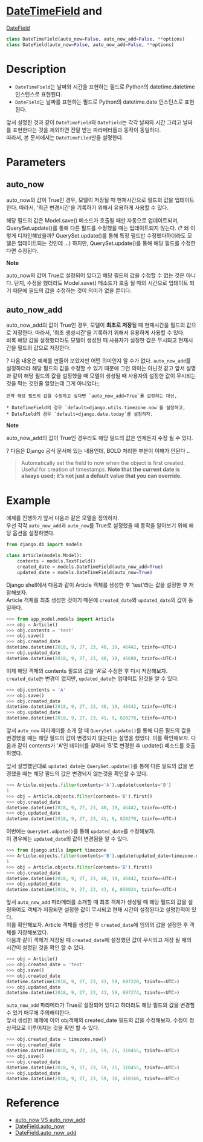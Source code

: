# [DateTimeField](https://docs.djangoproject.com/en/2.1/ref/models/fields/#datetimefield) and 
[DateField](https://docs.djangoproject.com/en/2.1/ref/models/fields/#datefield)

```python
class DateTimeField(auto_now=False, auto_now_add=False, **options)
class DateField(auto_now=False, auto_now_add=False, **options)
```

# Description

* `DateTimeField`는 날짜와 시간을 표현하는 필드로 Python의 datetime.datetime 인스턴스로 표현된다. 
* `DateField`는 날짜를 표현하는 필드로 Python의 datetime.date 인스턴스로 표현된다.

앞서 설명한 것과 같이 `DateTimeField`와 `DateField`는 각각 날짜와 시간 그리고 날짜를 표현한다는 것을 제외하면 전달 받는 파라메터들과 동작이 동일하다.  
따라서, 본 문서에서는 `DateTimeFiled`만을 설명한다.  

# Parameters

## auto_now

auto_now의 값이 True인 경우, 모델이 저장될 때 현재시간으로 필드의 값을 업데이트한다. 따라서, '최근 변경시간'을 기록하기 위해서 유용하게 사용할 수 있다.  

해당 필드의 값은 Model.save() 메소드가 호출될 때만 자동으로 업데이트되며, QuerySet.update()를 통해 다른 필드를 수정했을 때는 업데이트되지 않는다. (? 왜 이렇게 디자인해놨을까? QuerySet.update()를 통해 특정 필드만 수정했다하더라도 모델은 업데이트되는 것인데 ...) 하지만, QuerySet.update()를 통해 해당 필드를 수정한다면 수정된다.

**Note**

auto_now의 값이 True로 설정되어 있다고 해당 필드의 값을 수정할 수 없는 것은 아니다. 단지, 수정을 했더라도 Model.save() 메소드가 호출 될 때의 시간으로 업데이트 되기 때문에 필드의 값을 수정하는 것이 의미가 없을 뿐이다. 

## auto_now_add

auto_now_add의 값이 True인 경우, 모델이 **최초로 저장**될 때 현재시간을 필드의 값으로 저장한다. 따라서, '최초 생성시간'을 기록하기 위해서 유용하게 사용할 수 있다.  
비록 해당 값을 설정했더라도 모델이 생성된 때 사용자가 설정한 값은 무시되고 현재시간을 필드의 값으로 저장한다.  

? 다음 내용은 예제를 만들어 보았지만 어떤 의미인지 알 수가 없다. `auto_now_add`를 설정하더라 해당 필드의 값을 수정할 수 있기 때문에 그런 의미는 아닌것 같고 앞서 설명과 같이 해당 필드의 값을 설정했을 때 모델이 생성될 때 사용자의 설정한 값이 무시되는 것을 막는 것인줄 알았는데 그게 아니었다;;
```
만약 해당 필드의 값을 수정하고 싶다면 `auto_now_add=True`를 설정하는 대신, 

* DateTimeField의 경우 `default=django.utils.timezone.now`를 설정하고, 
* DateField의 경우 `default=django.date.today`를 설정하자.
```

**Note**

auto_now_add의 값이 True인 경우라도 해당 필드의 값은 언제든지 수정 될 수 있다.

? 다음은 Django 공식 문서에 있는 내용인데, BOLD 처리한 부분이 이해가 안된다 ..
>Automatically set the field to now when the object is first created. Useful for creation of timestamps. **Note that the current date is always used; it’s not just a default value that you can override.** 

# Example

에제를 진행하기 앞서 다음과 같은 모델을 정의하자.  
우선 각각 `auto_now_add`과 `auto_now`를 True로 설정했을 때 동작을 알아보기 위해 해당 옵션을 설정하였다. 

```python
from django.db import models

class Article(models.Model):
    contents = models.TextField()
    created_date = models.DateTimeField(auto_now_add=True)
    updated_date = models.DateTimeField(auto_now=True)
```

Django shell에서 다음과 같이 Article 객체를 생성한 후 'test'라는 값을 설정한 후 저장해보자.  
Article 객체를 최초 생성한 것이기 때문에 `created_date`와 `updated_date`의 값이 동일하다. 

```python
>>> from app_model.models import Article
>>> obj = Article()
>>> obj.contents = 'test'
>>> obj.save()
>>> obj.created_date
datetime.datetime(2018, 9, 27, 23, 40, 19, 46442, tzinfo=<UTC>)
>>> obj.updated_date
datetime.datetime(2018, 9, 27, 23, 40, 19, 46680, tzinfo=<UTC>)
```

이제 해당 객체의 contents 필드의 값을 'A'로 수정한 후 다시 저장해보자.  
`created_date`는 변경이 없지만, `updated_date`는 업데이트 된것을 알 수 있다.  

```python
>>> obj.contents = 'A'
>>> obj.save()
>>> obj.created_date
datetime.datetime(2018, 9, 27, 23, 40, 19, 46442, tzinfo=<UTC>)
>>> obj.updated_date
datetime.datetime(2018, 9, 27, 23, 41, 9, 820278, tzinfo=<UTC>)
```

앞서 `auto_now` 파라메터를 소개 할 때 `QuerySet.update()`를 통해 다른 필드의 값을 변경했을 때는 해당 필드의 값이 변경되지 않는다는 설명을 했었다. 
이를 확인해보자. 다음과 같이 contents가 'A'인 데이터를 찾아서 'B'로 변경한 후 update() 메소드를 호출하였다. 

앞서 설명헀던대로 `updated_date`는 `QuerySet.update()`를 통해 다른 필드의 값을 변경했을 때는 해당 필드의 값은 변경되지 않는것을 확인할 수 있다.

```python
>>> Article.objects.filter(contents='A').update(contents='B')
1
>>> obj = Article.objects.filter(contents='B').first()
>>> obj.created_date
datetime.datetime(2018, 9, 27, 23, 40, 19, 46442, tzinfo=<UTC>)
>>> obj.updated_date
datetime.datetime(2018, 9, 27, 23, 41, 9, 820278, tzinfo=<UTC>)
```

이번에는 `QuerySet.udpate()`를 통해 `updated_date`를 수정해보자.  
이 경우에는 `updated_date`의 값이 변경됨을 알 수 있다.   

```python
>>> from django.utils import timezone
>>> Article.objects.filter(contents='B').update(updated_date=timezone.now())
1
>>> obj = Article.objects.filter(contents='B').first()
>>> obj.created_date
datetime.datetime(2018, 9, 27, 23, 40, 19, 46442, tzinfo=<UTC>)
>>> obj.updated_date
datetime.datetime(2018, 9, 27, 23, 43, 6, 850024, tzinfo=<UTC>)
```

앞서 `auto_now_add` 파라메터를 소개할 때 최초 객체가 생성될 때 해당 필드의 값을 설정하여도 객체가 저장되면 설정한 값이 무시되고 현재 시간이 설정된다고 설명한적이 있다.   
이를 확인해보자. Article 객체를 생성한 후 `created_date`에 임의의 값을 설정한 후 객체를 저장해보았다.  
다음과 같이 객체가 저장될 때 `created_date`에 설정했던 값이 무시되고 저장 될 때의 시간이 설정된 것을 확인 할 수 있다. 

```python
>>> obj = Article()
>>> obj.created_date = 'test'
>>> obj.save()
>>> obj.created_date
datetime.datetime(2018, 9, 27, 23, 43, 59, 697220, tzinfo=<UTC>)
>>> obj.updated_date
datetime.datetime(2018, 9, 27, 23, 43, 59, 697274, tzinfo=<UTC>)
```

`auto_now_add` 파라메터가 True로 설정되어 있다고 하더라도 해당 필드의 값을 변경할 수 있기 때무에 주의해야한다.  
앞서 생성한 예제에 이어 obj객체의 created_date 필드의 값을 수정해보자. 수정이 정상적으로 이루어지는 것을 확인 할 수 있다. 

```python
>>> obj.created_date = timezone.now()
>>> obj.created_date
datetime.datetime(2018, 9, 27, 23, 59, 25, 318455, tzinfo=<UTC>)
>>> obj.save()
>>> obj.created_date
datetime.datetime(2018, 9, 27, 23, 59, 25, 318455, tzinfo=<UTC>)
>>> obj.updated_date
datetime.datetime(2018, 9, 27, 23, 59, 30, 418160, tzinfo=<UTC>)
```

# Reference

* [auto_now VS auto_now_add](http://tomining.tistory.com/145)
* [DateField.auto_now](https://docs.djangoproject.com/en/2.1/ref/models/fields/#django.db.models.DateField.auto_now)
* [DateField.auto_now_add](https://docs.djangoproject.com/en/2.1/ref/models/fields/#django.db.models.DateField.auto_now_add)
